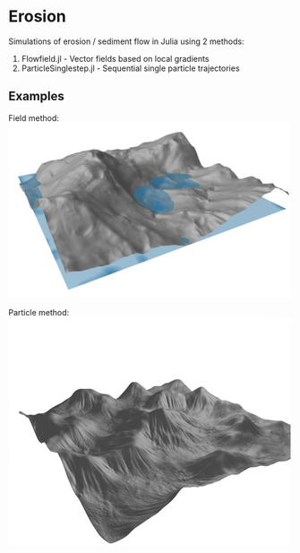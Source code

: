 # Erosion

Simulations of erosion / sediment flow in Julia using 2 methods:

1. Flowfield.jl - Vector fields based on local gradients
2. ParticleSinglestep.jl - Sequential single particle trajectories

## Examples

Field method:
![Field method](img/demo_fields.jpg)

Particle method:
![Particle method](img/demo_particle.jpg)
